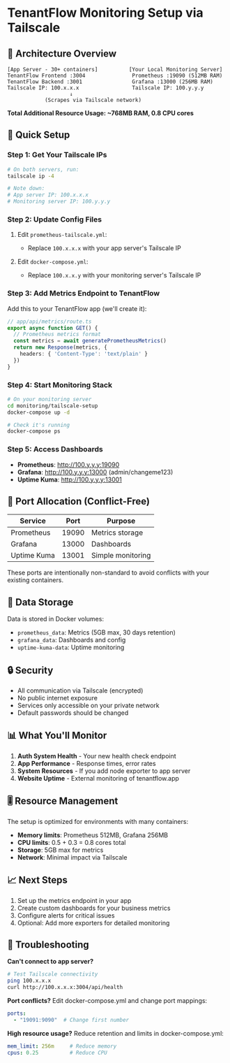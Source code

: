 # TenantFlow Monitoring Setup via Tailscale

## 🎯 Architecture Overview

```
[App Server - 30+ containers]          [Your Local Monitoring Server]
TenantFlow Frontend :3004               Prometheus :19090 (512MB RAM)
TenantFlow Backend :3001                Grafana :13000 (256MB RAM)
Tailscale IP: 100.x.x.x                 Tailscale IP: 100.y.y.y
                    ↓
            (Scrapes via Tailscale network)
```

**Total Additional Resource Usage: ~768MB RAM, 0.8 CPU cores**

## 🚀 Quick Setup

### Step 1: Get Your Tailscale IPs

```bash
# On both servers, run:
tailscale ip -4

# Note down:
# App server IP: 100.x.x.x
# Monitoring server IP: 100.y.y.y
```

### Step 2: Update Config Files

1. Edit `prometheus-tailscale.yml`:
   - Replace `100.x.x.x` with your app server's Tailscale IP
   
2. Edit `docker-compose.yml`:
   - Replace `100.x.x.y` with your monitoring server's Tailscale IP

### Step 3: Add Metrics Endpoint to TenantFlow

Add this to your TenantFlow app (we'll create it):

```typescript
// app/api/metrics/route.ts
export async function GET() {
  // Prometheus metrics format
  const metrics = await generatePrometheusMetrics()
  return new Response(metrics, {
    headers: { 'Content-Type': 'text/plain' }
  })
}
```

### Step 4: Start Monitoring Stack

```bash
# On your monitoring server
cd monitoring/tailscale-setup
docker-compose up -d

# Check it's running
docker-compose ps
```

### Step 5: Access Dashboards

- **Prometheus**: http://100.y.y.y:19090
- **Grafana**: http://100.y.y.y:13000 (admin/changeme123)
- **Uptime Kuma**: http://100.y.y.y:13001

## 🔧 Port Allocation (Conflict-Free)

| Service | Port | Purpose |
|---------|------|---------|
| Prometheus | 19090 | Metrics storage |
| Grafana | 13000 | Dashboards |
| Uptime Kuma | 13001 | Simple monitoring |

These ports are intentionally non-standard to avoid conflicts with your existing containers.

## 💾 Data Storage

Data is stored in Docker volumes:
- `prometheus_data`: Metrics (5GB max, 30 days retention)
- `grafana_data`: Dashboards and config
- `uptime-kuma-data`: Uptime monitoring

## 🔒 Security

- All communication via Tailscale (encrypted)
- No public internet exposure
- Services only accessible on your private network
- Default passwords should be changed

## 📊 What You'll Monitor

1. **Auth System Health** - Your new health check endpoint
2. **App Performance** - Response times, error rates
3. **System Resources** - If you add node exporter to app server
4. **Website Uptime** - External monitoring of tenantflow.app

## 🎚️ Resource Management

The setup is optimized for environments with many containers:

- **Memory limits**: Prometheus 512MB, Grafana 256MB
- **CPU limits**: 0.5 + 0.3 = 0.8 cores total
- **Storage**: 5GB max for metrics
- **Network**: Minimal impact via Tailscale

## 📈 Next Steps

1. Set up the metrics endpoint in your app
2. Create custom dashboards for your business metrics
3. Configure alerts for critical issues
4. Optional: Add more exporters for detailed monitoring

## 🔧 Troubleshooting

**Can't connect to app server?**
```bash
# Test Tailscale connectivity
ping 100.x.x.x
curl http://100.x.x.x:3004/api/health
```

**Port conflicts?**
Edit docker-compose.yml and change port mappings:
```yaml
ports:
  - "19091:9090"  # Change first number
```

**High resource usage?**
Reduce retention and limits in docker-compose.yml:
```yaml
mem_limit: 256m     # Reduce memory
cpus: 0.25          # Reduce CPU
```